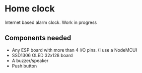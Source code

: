 # Home clock

Internet based alarm clock. Work in progress

## Components needed

- Any ESP board with more than 4 I/O pins. (I use a NodeMCU)
- SSD1306 OLED 32x128 board
- A buzzer/speaker
- Push button